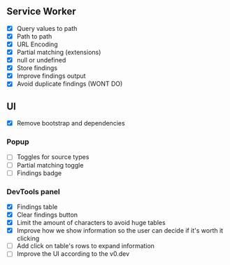 ## Service Worker

- [x] Query values to path
- [x] Path to path
- [x] URL Encoding
- [x] Partial matching (extensions)
- [x] null or undefined
- [x] Store findings
- [x] Improve findings output
- [x] Avoid duplicate findings (WONT DO)

## UI

- [x] Remove bootstrap and dependencies

### Popup

- [ ] Toggles for source types
- [ ] Partial matching toggle
- [ ] Findings badge

### DevTools panel

- [x] Findings table
- [x] Clear findings button
- [x] Limit the amount of characters to avoid huge tables
- [x] Improve how we show information so the user can decide if it's worth it clicking
- [ ] Add click on table's rows to expand information
- [ ] Improve the UI according to the v0.dev
